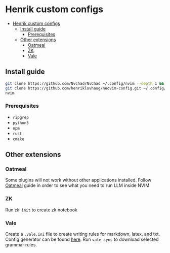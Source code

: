 # Henrik custom configs

<!--toc:start-->

- [Henrik custom configs](#henrik-custom-configs)
  - [Install guide](#install-guide)
    - [Prerequisites](#prerequisites)
  - [Other extensions](#other-extensions)
    - [Oatmeal](#oatmeal)
    - [ZK](#zk)
    - [Vale](#vale)

<!--toc:end-->

## Install guide

```bash
git clone https://github.com/NvChad/NvChad ~/.config/nvim --depth 1 &&
git clone https://github.com/henriklovhaug/neovim-config.git ~/.config/nvim/lua/custom/ &&
nvim
```

### Prerequisites

- `ripgrep`
- `python3`
- `npm`
- `rust`
- `cmake`

## Other extensions

### Oatmeal

Some plugins will not work without other applications installed. Follow
[Oatmeal](https://github.com/dustinblackman/oatmeal.nvim) guide in order to see
what you need to run LLM inside NVIM

### ZK

Run `zk init` to create zk notebook

### Vale

Create a `.vale.ini` file to create writing rules for markdown, latex, and txt.
Config generator can be found [here](https://vale.sh/generator). Run `vale sync`
to download selected grammar rules.
